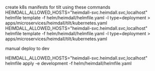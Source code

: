 create k8s manifests for tilt using these commands
HEIMDALL_ALLOWED_HOSTS="heimdall-svc.heimdall.svc,localhost" helmfile template -f helm/heimdall/helmfile.yaml -l type=deployment > apps/microservices/heimdall/tilt/kubernetes.yaml
HEIMDALL_ALLOWED_HOSTS="heimdall-svc.heimdall.svc,localhost" helmfile template -f helm/heimdall/helmfile.yaml -l type=deployment > apps/microservices/heimdall/tilt/kubernetes.yaml

manual deploy to dev 

HEIMDALL_ALLOWED_HOSTS="heimdall-svc.heimdall.svc,localhost" helmfile apply -e development -f helm/heimdall/helmfile.yaml